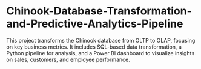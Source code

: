 # Chinook-Database-Transformation-and-Predictive-Analytics-Pipeline
This project transforms the Chinook database from OLTP to OLAP, focusing on key business metrics. It includes SQL-based data transformation, a Python pipeline for analysis, and a Power BI dashboard to visualize insights on sales, customers, and employee performance.
